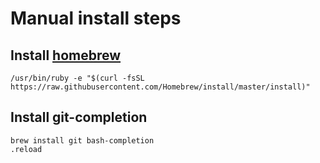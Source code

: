# Manual install steps

## Install [homebrew]

```
/usr/bin/ruby -e "$(curl -fsSL https://raw.githubusercontent.com/Homebrew/install/master/install)"
```

## Install git-completion

```
brew install git bash-completion
.reload
```

[homebrew]: http://brew.sh

